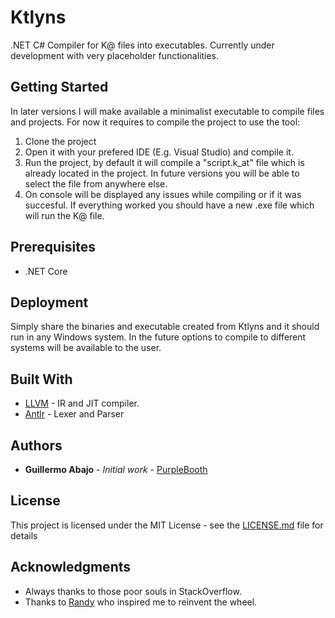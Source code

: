 # Ktlyns

.NET C# Compiler for K@ files into executables. Currently under development with very placeholder functionalities. 

## Getting Started
In later versions I will make available a minimalist executable to compile files and projects. For now it requires to compile the project to use the tool:
1. Clone the project
2. Open it with your prefered IDE (E.g. Visual Studio) and compile it.
3. Run the project, by default it will compile a "script.k_at" file which is already located in the project. In future versions you will be able to select the file from anywhere else.
4. On console will be displayed any issues while compiling or if it was succesful. If everything worked you should have a new .exe file which will run the K@ file.

## Prerequisites
- .NET Core

## Deployment
Simply share the binaries and executable created from Ktlyns and it should run in any Windows system. In the future options to compile to different systems will be available to the user.

## Built With
* [LLVM](https://llvm.org/) - IR and JIT compiler.
* [Antlr](https://www.antlr.org/) - Lexer and Parser

## Authors
* **Guillermo Abajo** - *Initial work* - [PurpleBooth](https://github.com/luxgile)

## License
This project is licensed under the MIT License - see the [LICENSE.md](LICENSE.md) file for details

## Acknowledgments
* Always thanks to those poor souls in StackOverflow.
* Thanks to [Randy](https://www.youtube.com/c/RandallThomas/featured) who inspired me to reinvent the wheel.
